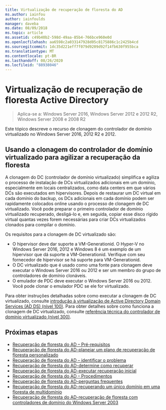 ```yaml
---
title: Virtualização de recuperação de floresta do AD
ms.author: iainfou
author: iainfoulds
manager: daveba
ms.date: 08/09/2018
ms.topic: article
ms.assetid: c49b40b2-598d-49aa-85b4-766bce960e0d
ms.openlocfilehash: aa6598c2a033147928d05c8175886c1c2425b4cd
ms.sourcegitcommit: 1dc35d221eff7f079d9209d92f14fb630f955bca
ms.translationtype: MT
ms.contentlocale: pt-BR
ms.lasthandoff: 08/26/2020
ms.locfileid: "88938046"
---
```

# <a name="active-directory-forest-recovery-virtualization"></a>Virtualização de recuperação de floresta Active Directory

>Aplica-se a: Windows Server 2016, Windows Server 2012 e 2012 R2, Windows Server 2008 e 2008 R2

Este tópico descreve o recurso de clonagem do controlador de domínio virtualizado no Windows Server 2016, 2012 R2 e 2012.

## <a name="using-virtualized-domain-controller-cloning-to-expedite-forest-recovery"></a>Usando a clonagem do controlador de domínio virtualizado para agilizar a recuperação da floresta

A clonagem do DC (controlador de domínio virtualizado) simplifica e agiliza o processo de instalação de DCs virtualizados adicionais em um domínio, especialmente em locais centralizados, como data centers em que vários DCs são executados em hipervisores. Depois de restaurar um DC virtual em cada domínio do backup, os DCs adicionais em cada domínio podem ser rapidamente colocados online usando o processo de clonagem de DC virtualizado. Você pode preparar o primeiro controlador de domínio virtualizado recuperado, desligá-lo e, em seguida, copiar esse disco rígido virtual quantas vezes forem necessárias para criar DCs virtualizados clonados para compilar o domínio.

Os requisitos para a clonagem de DC virtualizado são:

- O hipervisor deve dar suporte a VM-Generationid. O Hyper-V no Windows Server 2016, 2012 e Windows 8 é um exemplo de um hipervisor que dá suporte a VM-Generationid. Verifique com seu fornecedor de hipervisor se há suporte para VM-Generationid.
- O DC virtualizado que é usado como uma fonte para clonagem deve executar o Windows Server 2016 ou 2012 e ser um membro do grupo de controladores de domínio clonáveis.
- O emulador de PDC deve executar o Windows Server 2016 ou 2012. Você pode clonar o emulador PDC se ele for virtualizado.

Para obter instruções detalhadas sobre como executar a clonagem de DC virtualizado, consulte [introdução à virtualização de Active Directory Domain Services (AD DS) (nível 100)](../Introduction-to-Active-Directory-Domain-Services-AD-DS-Virtualization-Level-100.md). Para obter detalhes sobre como funciona a clonagem de DC virtualizado, consulte [referência técnica do controlador de domínio virtualizado (nível 300)](../deploy/virtual-dc/virtualized-domain-controller-technical-reference--level-300-.md).

## <a name="next-steps"></a>Próximas etapas

- [Recuperação de floresta do AD – Pré-requisitos](AD-Forest-Recovery-Prerequisties.md)
- [Recuperação de floresta do AD-planejar um plano de recuperação de floresta personalizado](AD-Forest-Recovery-Devising-a-Plan.md)
- [Recuperação de floresta do AD – identificar o problema](AD-Forest-Recovery-Identify-the-Problem.md)
- [Recuperação de floresta do AD-determine como recuperar](AD-Forest-Recovery-Determine-how-to-Recover.md)
- [Recuperação de floresta do AD-executar recuperação inicial](AD-Forest-Recovery-Perform-initial-recovery.md)
- [Recuperação de floresta do AD – Procedimentos](AD-Forest-Recovery-Procedures.md)
- [Recuperação de floresta do AD-perguntas frequentes](AD-Forest-Recovery-FAQ.md)
- [Recuperação de floresta do AD-recuperando um único domínio em uma floresta de multidomínio](AD-Forest-Recovery-Single-Domain-in-Multidomain-Recovery.md)
- [Recuperação de floresta do AD-recuperação de floresta com controladores de domínio do Windows Server 2003](AD-Forest-Recovery-Windows-Server-2003.md)
